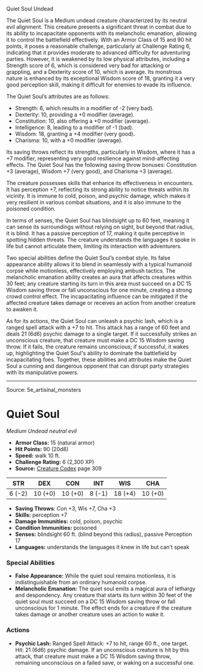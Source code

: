 <MonsterName/>Quiet Soul</MonsterName>
<CreatureType/>Undead</CreatureType>

<summary>The Quiet Soul is a Medium undead creature characterized by its neutral evil alignment. This creature presents a significant threat in combat due to its ability to incapacitate opponents with its melancholic emanation, allowing it to control the battlefield effectively. With an Armor Class of 15 and 90 hit points, it poses a reasonable challenge, particularly at Challenge Rating 6, indicating that it provides moderate to advanced difficulty for adventuring parties. However, it is weakened by its low physical attributes, including a Strength score of 6, which is considered very bad for attacking or grappling, and a Dexterity score of 10, which is average. Its monstrous nature is enhanced by its exceptional Wisdom score of 18, granting it a very good perception skill, making it difficult for enemies to evade its influence.</summary>

<detail>

The Quiet Soul’s attributes are as follows: 

- Strength: 6, which results in a modifier of -2 (very bad).
- Dexterity: 10, providing a +0 modifier (average).
- Constitution: 10, also offering a +0 modifier (average).
- Intelligence: 8, leading to a modifier of -1 (bad).
- Wisdom: 18, granting a +4 modifier (very good).
- Charisma: 10, with a +0 modifier (average).

Its saving throws reflect its strengths, particularly in Wisdom, where it has a +7 modifier, representing very good resilience against mind-affecting effects. The Quiet Soul has the following saving throw bonuses: Constitution +3 (average), Wisdom +7 (very good), and Charisma +3 (average). 

The creature possesses skills that enhance its effectiveness in encounters. It has perception +7, reflecting its strong ability to notice threats within its vicinity. It is immune to cold, poison, and psychic damage, which makes it very resilient in various combat situations, and it is also immune to the poisoned condition. 

In terms of senses, the Quiet Soul has blindsight up to 60 feet, meaning it can sense its surroundings without relying on sight, but beyond that radius, it is blind. It has a passive perception of 17, making it quite perceptive in spotting hidden threats. The creature understands the languages it spoke in life but cannot articulate them, limiting its interaction with adventurers.

Two special abilities define the Quiet Soul’s combat style. Its false appearance ability allows it to blend in seamlessly with a typical humanoid corpse while motionless, effectively employing ambush tactics. The melancholic emanation ability creates an aura that affects creatures within 30 feet; any creature starting its turn in this area must succeed on a DC 15 Wisdom saving throw or fall unconscious for one minute, creating a strong crowd control effect. The incapacitating influence can be mitigated if the affected creature takes damage or receives an action from another creature to awaken it.

As for its actions, the Quiet Soul can unleash a psychic lash, which is a ranged spell attack with a +7 to hit. This attack has a range of 60 feet and deals 21 (6d6) psychic damage to a single target. If it successfully strikes an unconscious creature, that creature must make a DC 15 Wisdom saving throw. If it fails, the creature remains unconscious; if successful, it wakes up, highlighting the Quiet Soul's ability to dominate the battlefield by incapacitating foes. Together, these abilities and attributes make the Quiet Soul a cunning and dangerous opponent that can disrupt party strategies with its manipulative powers.</detail>



---

Source: 5e_artisinal_monsters

# Quiet Soul

*Medium* *Undead* *neutral evil*

- **Armor Class:** 15 (natural armor)
- **Hit Points:** 90 (20d8)
- **Speed:** walk 10 ft.
- **Challenge Rating:** 6 (2,300 XP)
- **Source:** [Creature Codex](https://koboldpress.com/kpstore/product/creature-codex-for-5th-edition-dnd) page 309

| STR | DEX | CON | INT | WIS | CHA |
| --- | --- | --- | --- | --- | --- |
| 6 (-2) | 10 (+0) | 10 (+0) | 8 (-1) | 18 (+4) | 10 (+0) |

- **Saving Throws**: Con +3, Wis +7, Cha +3
- **Skills:** perception +7
- **Damage Immunities:** cold, poison, psychic
- **Condition Immunities:** poisoned
- **Senses:** blindsight 60 ft. (blind beyond this radius), passive Perception 17
- **Languages:** understands the languages it knew in life but can't speak

### Special Abilities

- **False Appearance:** While the quiet soul remains motionless, it is indistinguishable from an ordinary humanoid corpse.
- **Melancholic Emanation:** The quiet soul emits a magical aura of lethargy and despondency. Any creature that starts its turn within 30 feet of the quiet soul must succeed on a DC 15 Wisdom saving throw or fall unconscious for 1 minute. The effect ends for a creature if the creature takes damage or another creature uses an action to wake it.

### Actions

- **Psychic Lash:** Ranged Spell Attack: +7 to hit, range 60 ft., one target. Hit: 21 (6d6) psychic damage. If an unconscious creature is hit by this attack, that creature must make a DC 15 Wisdom saving throw, remaining unconscious on a failed save, or waking on a successful one.




